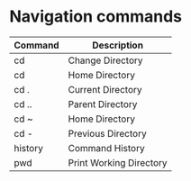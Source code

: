 # Navigation commands

| Command        | Description             |
| -------------- | ----------------------- |
| cd <directory> | Change Directory        |
| cd             | Home Directory          |
| cd .           | Current Directory       |
| cd ..          | Parent Directory        |
| cd ~           | Home Directory          |
| cd -           | Previous Directory      |
| history        | Command History         |
| pwd            | Print Working Directory |
